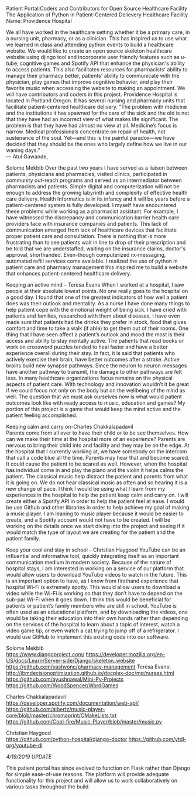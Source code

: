 Patient Portal:Coders and Contributors for Open Source Healthcare Facility 
The Application of Python in Patient-Centered Delievery 
Healthcare Facility Name: Providence Hospital 

We all have worked in the healthcare setting whether it be a primary care, in a nursing unit, pharmacy, or as a clinician. This has inspired us to use what we learned in class and attending python events to build a healthcare website. We would like to create an open source skeleton healthcare website using djingo tool and incorporate user friendly features such as u-tube, cognitive games and Spotify API that enhance the physician's ability to access patients. This also facilitates resources for pharmacists' ability to manage their pharmacy better, patients' ability to communicate with the physician, play games that improve cognitive behavior, and play their favorite music when accessing the website to making an appointment. We will have contributors and coders in this project. Providence Hospital is located in Portland Oregon. It has several nursing and pharmacy units that facilitate patient-centered healthcare delivery. 
“The problem with medicine and the institutions it has spawned for the care of the sick and the old is not that they have had an incorrect view of what makes life significant. The problem is that they have had almost no view at all. Medicine’s focus is narrow. Medical professionals concentrate on repair of health, not sustenance of the soul. Yet—and this is the painful paradox—we have decided that they should be the ones who largely define how we live in our waning days.”  
― Atul Gawande,

Solome Mekbib   Over the past two years I have served as a liaison between patients, physicians and pharmacies, visited clinics, participated in community out-reach programs and served as an intermediator between pharmacists and patients. Simple digital and computerization will not be enough to address the growing labyrinth and complexity of effective health care delivery. Health Informatics is in its infancy and it will be years before a patient-centered system is fully developed. I myself have encountered these problems while working as a pharmacist assistant. For example, I have witnessed the discrepancy and communication barrier health care providers face with insurance companies and patients. This lack of communication emerged from lack of healthcare devices that facilitate proper patient care and consultation. There is nothing that is more frustrating than to see patients wait in line to drop of their prescription and be told that we are understaffed, waiting on the insurance claims, doctor's approval, shorthanded. Even-though computerized rx-messaging, automated refill services come available. I realized the use of python in patient care and pharmacy management this inspired me to build a website that enhances patient-centered healthcare delivery. 

Keeping an active mind – Teresa Evans 
When I worked at a hospital, I saw people at their absolute lowest points. No one really goes to the hospital on a good day. I found that one of the greatest indicators of how well a patient does was their outlook and mentality. As a nurse I have done many things to help patient cope with the emotional weight of being sick. I have cried with patients and families, researched with them about diseases, I have even made sure that patients had the drinks they prefer in stock, food that gives comfort and time to take a walk (if able) to get them out of their rooms. One thing that I have seen affect a patient’s outlook and mood the most is their access and ability to stay mentally active. The patients that read books or work on crossword puzzles tended to heal faster and have a better experience overall during their stay. In fact, it is said that patients who actively exercise their brain, have better outcomes after a stroke. Active brains build new synapse pathways. Since the neuron to neuron messages have another pathway to transmit, the damage to other pathways are felt less. In many healthcare organizations focus remains on the physical aspects of patient care. With technology and innovation wouldn’t it be great if we could focus not only on the body but on the wellbeing of the mind as well. The question that we must ask ourselves now is what would patient outcomes look like with ready access to music, education and games? My portion of this project is a game that would keep the mind active and the patient feeling accomplished. 


Keeping calm and carry on-Charles Chakkalapadavil  
Parents come from all over to have their child or to be see themselves. How can we make their time at the hospital more of an experience? Parents are nervous to bring their child into and facility and they may be on the edge. At the hospital that I currently working at, we have somebody on the intercom that call a code blue all the time. Parents may hear that and become scared. It could cause the patient to be scared as well. However, when the hospital has individual come in and play the piano and the violin it helps calms the patient. The classical music help distract the patient and parents from what it is going on. We do not hear classical music as often and so hearing it is a new change of pace. I think I would be using what I learn from my experiences in the hospital to help the patient keep calm and carry on. I will create either a Spotify API in order to help the patient feel at ease. I would be use Github and other libraries in order to help achieve my goal of making a music player. I am leaning to music player because it would be easier to create, and a Spotify account would not have to be created. I will be working on the details once we start diving into the project and seeing if it would match the type of layout we are creating for the patient and the patient family.


Keep your cool and stay in school – Christian Haygood 
YouTube can be an influential and informative tool, quickly integrating itself as an important communication medium in modern society. Because of the nature of hospital stays, I am interested in working on a service of our platform that would allow users to download YouTube videos to watch in the future. This is an important option to have, as I know from firsthand experience that hospital Wi-Fi is extremely spotty. This would allow users to download a video while the Wi-Fi is working so that they don’t have to depend on the sub-par Wi-Fi when it goes down. I think this would be beneficial for patients or patient’s family members who are still in school. YouTube is often used as an educational platform, and by downloading the videos, one would be taking their education into their own hands rather than depending on the services of the hospital to learn about a topic of interest, watch a video game tip, or even watch a cat trying to jump off of a refrigerator. I would use GitHub to implement this existing code into our software.  
 
Solome Mekbib     
https://www.djangoproject.com/ 
https://developer.mozilla.org/en-US/docs/Learn/Server-side/Django/skeleton_website  
https://github.com/yashvone/pharmacy-management 
Teresa Evans:   
http://ibmdecisionoptimization.github.io/docplex-doc/mp/nurses.html 
https://github.com/ayushnawal/Mini-Py-Projects 
https://github.com/WoodSpencer/WordGames 
 
Charles Chakkalapadavil  
https://developer.spotify.com/documentation/web-api/ 
https://github.com/albertz/music-player-core/blob/master/chromaprint/CMakeLists.txt  
https://github.com/Cool-fire/Music-Player/blob/master/music.py  
      
Christian  Haygood  
https://github.com/python-hospital/django-doctor 
https://github.com/ytdl-org/youtube-dl 


*4/19/2019 UPDATE*

This patient portal has since evolved to function on Flask rather than Django for simple ease-of-use reasons. The platform will provide
adequate functionality for this project and will allow us to work collaboratively on various tasks throughout the build.
